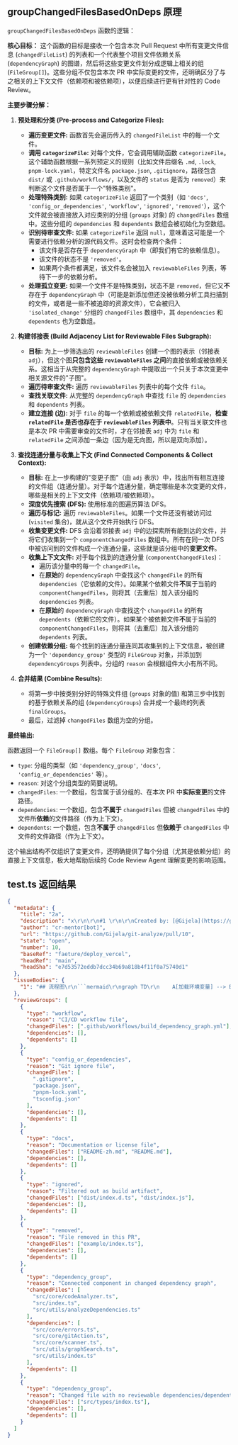 ## groupChangedFilesBasedOnDeps 原理

`groupChangedFilesBasedOnDeps` 函数的逻辑：

**核心目标：** 这个函数的目标是接收一个包含本次 Pull Request 中所有变更文件信息 (`changedFileList`) 的列表和一个代表整个项目文件依赖关系 (`dependencyGraph`) 的图谱，然后将这些变更文件划分成逻辑上相关的组 (`FileGroup[]`)。这些分组不仅包含本次 PR 中实际变更的文件，还明确区分了与之相关的上下文文件（依赖项和被依赖项），以便后续进行更有针对性的 Code Review。

**主要步骤分解：**

1.  **预处理和分类 (Pre-process and Categorize Files):**

    - **遍历变更文件:** 函数首先会遍历传入的 `changedFileList` 中的每一个文件。
    - **调用 `categorizeFile`:** 对每个文件，它会调用辅助函数 `categorizeFile`。这个辅助函数根据一系列预定义的规则（比如文件后缀名 `.md`, `.lock`, `pnpm-lock.yaml`，特定文件名 `package.json`, `.gitignore`，路径包含 `dist/` 或 `.github/workflows/`，以及文件的 `status` 是否为 `removed`）来判断这个文件是否属于一个"特殊类别"。
    - **处理特殊类别:** 如果 `categorizeFile` 返回了一个类别（如 `'docs'`, `'config_or_dependencies'`, `'workflow'`, `'ignored'`, `'removed'`），这个文件就会被直接放入对应类别的分组 (`groups` 对象) 的 `changedFiles` 数组中。这些分组的 `dependencies` 和 `dependents` 数组会被初始化为空数组。
    - **识别待审查文件:** 如果 `categorizeFile` 返回 `null`，意味着这可能是一个需要进行依赖分析的源代码文件。这时会检查两个条件：
      - 该文件是否存在于 `dependencyGraph` 中（即我们有它的依赖信息）。
      - 该文件的状态不是 `'removed'`。
      - 如果两个条件都满足，该文件名会被加入 `reviewableFiles` 列表，等待下一步的依赖分析。
    - **处理孤立变更:** 如果一个文件不是特殊类别，状态不是 `removed`，但它又**不**存在于 `dependencyGraph` 中（可能是新添加但还没被依赖分析工具扫描到的文件，或者是一些不被追踪的资源文件），它会被归入 `'isolated_change'` 分组的 `changedFiles` 数组中，其 `dependencies` 和 `dependents` 也为空数组。

2.  **构建邻接表 (Build Adjacency List for Reviewable Files Subgraph):**

    - **目标:** 为上一步筛选出的 `reviewableFiles` 创建一个图的表示（邻接表 `adj`），但这个图**只包含这些 `reviewableFiles` 之间**的直接依赖或被依赖关系。这相当于从完整的 `dependencyGraph` 中提取出一个只关于本次变更中相关源文件的"子图"。
    - **遍历待审查文件:** 遍历 `reviewableFiles` 列表中的每个文件 `file`。
    - **查找关联文件:** 从完整的 `dependencyGraph` 中查找 `file` 的 `dependencies` 和 `dependents` 列表。
    - **建立连接 (边):** 对于 `file` 的每一个依赖或被依赖文件 `relatedFile`，**检查 `relatedFile` 是否也存在于 `reviewableFiles` 列表中**。只有当关联文件也是本次 PR 中需要审查的文件时，才在邻接表 `adj` 中为 `file` 和 `relatedFile` 之间添加一条边（因为是无向图，所以是双向添加）。

3.  **查找连通分量与收集上下文 (Find Connected Components & Collect Context):**

    - **目标:** 在上一步构建的"变更子图"（由 `adj` 表示）中，找出所有相互连接的文件组（连通分量）。对于每个连通分量，确定哪些是本次变更的文件，哪些是相关的上下文文件（依赖项/被依赖项）。
    - **深度优先搜索 (DFS):** 使用标准的图遍历算法 DFS。
    - **遍历与标记:** 遍历 `reviewableFiles`。如果一个文件还没有被访问过 (`visited` 集合)，就从这个文件开始执行 DFS。
    - **收集变更文件:** DFS 会沿着邻接表 `adj` 中的边探索所有能到达的文件，并将它们收集到一个 `componentChangedFiles` 数组中。所有在同一次 DFS 中被访问到的文件构成一个连通分量，这些就是该分组中的**变更文件**。
    - **收集上下文文件:** 对于每个找到的连通分量 (`componentChangedFiles`)：
      - 遍历该分量中的每一个 `changedFile`。
      - 在**原始**的 `dependencyGraph` 中查找这个 `changedFile` 的所有 `dependencies`（它依赖的文件）。如果某个依赖文件**不**属于当前的 `componentChangedFiles`，则将其（去重后）加入该分组的 `dependencies` 列表。
      - 在**原始**的 `dependencyGraph` 中查找这个 `changedFile` 的所有 `dependents`（依赖它的文件）。如果某个被依赖文件**不**属于当前的 `componentChangedFiles`，则将其（去重后）加入该分组的 `dependents` 列表。
    - **创建依赖分组:** 每个找到的连通分量连同其收集到的上下文信息，被创建为一个 `'dependency_group'` 类型的 `FileGroup` 对象，并添加到 `dependencyGroups` 列表中。分组的 `reason` 会根据组件大小有所不同。

4.  **合并结果 (Combine Results):**
    - 将第一步中按类别分好的特殊文件组 (`groups` 对象的值) 和第三步中找到的基于依赖关系的组 (`dependencyGroups`) 合并成一个最终的列表 `finalGroups`。
    - 最后，过滤掉 `changedFiles` 数组为空的分组。

**最终输出:**

函数返回一个 `FileGroup[]` 数组。每个 `FileGroup` 对象包含：

- `type`: 分组的类型（如 `'dependency_group'`, `'docs'`, `'config_or_dependencies'` 等）。
- `reason`: 对这个分组类型的简要说明。
- `changedFiles`: 一个数组，包含属于该分组的、在本次 PR 中**实际变更**的文件路径。
- `dependencies`: 一个数组，包含**不属于** `changedFiles` 但被 `changedFiles` 中的文件所**依赖**的文件路径（作为上下文）。
- `dependents`: 一个数组，包含**不属于** `changedFiles` 但**依赖于** `changedFiles` 中文件的文件路径（作为上下文）。

这个输出结构不仅组织了变更文件，还明确提供了每个分组（尤其是依赖分组）的直接上下文信息，极大地帮助后续的 Code Review Agent 理解变更的影响范围。

## test.ts 返回结果

````json
{
  "metadata": {
    "title": "2a",
    "description": "x\r\n\r\n#1 \r\n\r\nCreated by: [@Gijela](https://github.com/Gijela)",
    "author": "cr-mentor[bot]",
    "url": "https://github.com/Gijela/git-analyze/pull/10",
    "state": "open",
    "number": 10,
    "baseRef": "faeture/deploy_vercel",
    "headRef": "main",
    "headSha": "e7d53572eddb7dcc34b69a818b4f11f0a75740d1"
  },
  "issueBodies": {
    "1": "## 流程图\r\n```mermaid\r\ngraph TD\r\n    A[加载环境变量] --> B[初始化Git操作]\r\n    B --> C[克隆Git仓库]\r\n    C --> D{克隆成功?}\r\n    D -- 是 --> E[切换Git分支]\r\n    D -- 否 --> F[抛出GitOperationError]\r\n    E --> G{切换成功?}\r\n    G -- 是 --> H[操作完成]\r\n    G -- 否 --> I[抛出GitOperationError]\r\n\r\n    subgraph Error Handling\r\n        F --> J[GitOperationError]\r\n        I --> J\r\n        K[FileProcessError]\r\n        L[ValidationError]\r\n        M[DependencyAnalysisError]\r\n        N[GitAnalysisError]\r\n    end\r\n\r\n    subgraph Env Management\r\n        A --> O[dotenv]\r\n        A --> P[env.ts]\r\n    end\r\n\r\n    subgraph Dependency Management\r\n        B --> Q[simple-git]\r\n        B --> R[path]\r\n        B --> S[errors.ts]\r\n    end\r\n ```\r\n \r\n ## 时序图\r\n ```mermaid\r\n sequenceDiagram\r\n    participant User\r\n    participant GitAction\r\n    participant EnvManager\r\n    participant ErrorHandler\r\n\r\n    User->>GitAction: 初始化Git操作\r\n    GitAction->>EnvManager: 加载环境变量\r\n    EnvManager-->>GitAction: 返回环境变量\r\n    GitAction->>GitAction: 配置Git代理\r\n    GitAction-->>User: 初始化完成\r\n\r\n    User->>GitAction: 克隆仓库\r\n    GitAction->>GitAction: 执行克隆操作\r\n    alt 克隆成功\r\n        GitAction-->>User: 返回成功\r\n    else 克隆失败\r\n        GitAction->>ErrorHandler: 抛出GitOperationError\r\n        ErrorHandler-->>User: 返回错误信息\r\n    end\r\n\r\n    User->>GitAction: 切换分支\r\n    GitAction->>GitAction: 执行切换操作\r\n    alt 切换成功\r\n        GitAction-->>User: 返回成功\r\n    else 切换失败\r\n        GitAction->>ErrorHandler: 抛出GitOperationError\r\n        ErrorHandler-->>User: 返回错误信息\r\n    end\r\n```"
  },
  "reviewGroups": [
    {
      "type": "workflow",
      "reason": "CI/CD workflow file",
      "changedFiles": [".github/workflows/build_dependency_graph.yml"],
      "dependencies": [],
      "dependents": []
    },
    {
      "type": "config_or_dependencies",
      "reason": "Git ignore file",
      "changedFiles": [
        ".gitignore",
        "package.json",
        "pnpm-lock.yaml",
        "tsconfig.json"
      ],
      "dependencies": [],
      "dependents": []
    },
    {
      "type": "docs",
      "reason": "Documentation or license file",
      "changedFiles": ["README-zh.md", "README.md"],
      "dependencies": [],
      "dependents": []
    },
    {
      "type": "ignored",
      "reason": "Filtered out as build artifact",
      "changedFiles": ["dist/index.d.ts", "dist/index.js"],
      "dependencies": [],
      "dependents": []
    },
    {
      "type": "removed",
      "reason": "File removed in this PR",
      "changedFiles": ["example/index.ts"],
      "dependencies": [],
      "dependents": []
    },
    {
      "type": "dependency_group",
      "reason": "Connected component in changed dependency graph",
      "changedFiles": [
        "src/core/codeAnalyzer.ts",
        "src/index.ts",
        "src/utils/analyzeDependencies.ts"
      ],
      "dependencies": [
        "src/core/errors.ts",
        "src/core/gitAction.ts",
        "src/core/scanner.ts",
        "src/utils/graphSearch.ts",
        "src/utils/index.ts"
      ],
      "dependents": []
    },
    {
      "type": "dependency_group",
      "reason": "Changed file with no reviewable dependencies/dependents in this PR",
      "changedFiles": ["src/types/index.ts"],
      "dependencies": [],
      "dependents": []
    }
  ]
}
````

